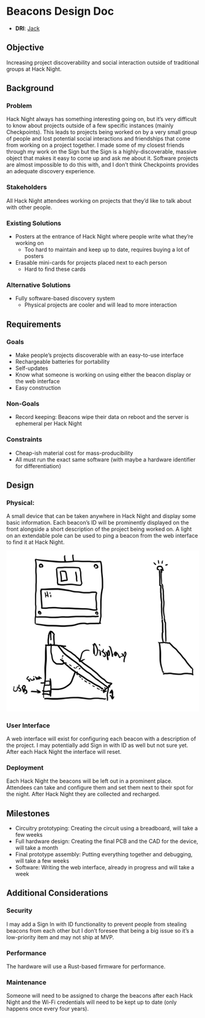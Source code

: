 # Beacons Design Doc

- **DRI**: [Jack](https://github.com/purduehackers/dark-forest/blob/main/people/organizers/imthesquid.md)

## Objective

Increasing project discoverability and social interaction outside of traditional groups at Hack Night.

## Background

### Problem

Hack Night always has something interesting going on, but it’s very difficult to know about projects outside of a few specific instances (mainly Checkpoints). This leads to projects being worked on by a very small group of people and lost potential social interactions and friendships that come from working on a project together. I made some of my closest friends through my work on the Sign but the Sign is a highly-discoverable, massive object that makes it easy to come up and ask me about it. Software projects are almost impossible to do this with, and I don’t think Checkpoints provides an adequate discovery experience.

### Stakeholders

All Hack Night attendees working on projects that they’d like to talk about with other people.

### Existing Solutions

- Posters at the entrance of Hack Night where people write what they’re working on
	- Too hard to maintain and keep up to date, requires buying a lot of posters
- Erasable mini-cards for projects placed next to each person
	- Hard to find these cards

### Alternative Solutions

- Fully software-based discovery system
	- Physical projects are cooler and will lead to more interaction

## Requirements

### Goals

- Make people’s projects discoverable with an easy-to-use interface
- Rechargeable batteries for portability
- Self-updates
- Know what someone is working on using either the beacon display or the web interface
- Easy construction

### Non-Goals

- Record keeping: Beacons wipe their data on reboot and the server is ephemeral per Hack Night

### Constraints

- Cheap-ish material cost for mass-producibility
- All must run the exact same software (with maybe a hardware identifier for differentiation)

## Design

### Physical:

A small device that can be taken anywhere in Hack Night and display some basic information. Each beacon’s ID will be prominently displayed on the front alongside a short description of the project being worked on. A light on an extendable pole can be used to ping a beacon from the web interface to find it at Hack Night.

![The concept for Beacons](images/concept.jpeg)

### User Interface

A web interface will exist for configuring each beacon with a description of the project. I may potentially add Sign in with ID as well but not sure yet. After each Hack Night the interface will reset.

### Deployment

Each Hack Night the beacons will be left out in a prominent place. Attendees can take and configure them and set them next to their spot for the night. After Hack Night they are collected and recharged.

## Milestones

- Circuitry prototyping: Creating the circuit using a breadboard, will take a few weeks
- Full hardware design: Creating the final PCB and the CAD for the device, will take a month
- Final prototype assembly: Putting everything together and debugging, will take a few weeks
- Software: Writing the web interface, already in progress and will take a week

## Additional Considerations

### Security

I may add a Sign In with ID functionality to prevent people from stealing beacons from each other but I don’t foresee that being a big issue so it’s a low-priority item and may not ship at MVP.

### Performance

The hardware will use a Rust-based firmware for performance.

### Maintenance

Someone will need to be assigned to charge the beacons after each Hack Night and the Wi-Fi credentials will need to be kept up to date (only happens once every four years).

